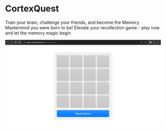 # CortexQuest
<p>
  Train your brain, challenge your friends, and become the Memory Mastermind you were born to be! Elevate your recollection game - play now and let the memory magic begin
</p>
<img src="https://github.com/Basith-Ahmed/Memory-Game/blob/main/screenshots/Screenshot%202023-11-18%20031308.png">
